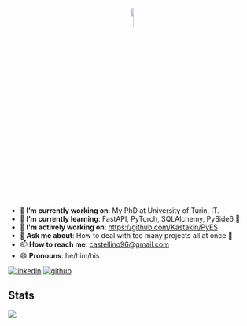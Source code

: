 <p align="center" width="100%">
    <img width="10%" src="https://cdn3.emoji.gg/emojis/2860_hellothere.gif">
</p>

- 🔭 **I’m currently working on**: My PhD at University of Turin, IT.
- 🌱 **I’m currently learning**: FastAPI, PyTorch, SQLAlchemy, PySide6 🐍
- 👯 **I'm actively working on**: https://github.com/Kastakin/PyES
- 💬 **Ask me about**: How to deal with too many projects all at once 🤪
- 📫 **How to reach me**: castellino96@gmail.com
- 😄 **Pronouns**: he/him/his


[![linkedin](https://img.shields.io/badge/Linked_In-0A66C2?style=for-the-badge&logo=LinkedIn&logoColor=white)](https://www.linkedin.com/in/lorenzo-castellino-30aa8a169/) [![github](https://img.shields.io/badge/GitHub-000000?style=for-the-badge&logo=GitHub&logoColor=white)](https://github.com/kastakin)

## Stats

![](https://github-readme-stats.vercel.app/api?username=kastakin&hide_title=true&show_icons=true&count_private=true&theme=github_dark)
